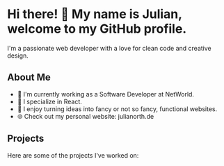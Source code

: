 # Hi there! 👋 My name is Julian, welcome to my GitHub profile.

I'm a passionate web developer with a love for clean code and creative design. 

## About Me
- 🌟 I'm currently working as a Software Developer at NetWorld.
- 🚀 I specialize in React.
- 🎨 I enjoy turning ideas into fancy or not so fancy, functional websites.
- 🌐 Check out my personal website: julianorth.de

## Projects
Here are some of the projects I've worked on:
